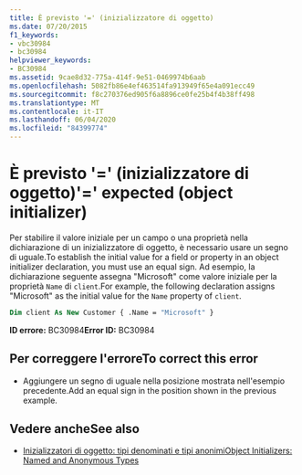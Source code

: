 ```yaml
---
title: È previsto '=' (inizializzatore di oggetto)
ms.date: 07/20/2015
f1_keywords:
- vbc30984
- bc30984
helpviewer_keywords:
- BC30984
ms.assetid: 9cae8d32-775a-414f-9e51-0469974b6aab
ms.openlocfilehash: 5082fb86e4ef463514fa913949f65e4a091ecc49
ms.sourcegitcommit: f8c270376ed905f6a8896ce0fe25b4f4b38ff498
ms.translationtype: MT
ms.contentlocale: it-IT
ms.lasthandoff: 06/04/2020
ms.locfileid: "84399774"
---
```

# <a name="-expected-object-initializer"></a><span data-ttu-id="959a3-102">È previsto '=' (inizializzatore di oggetto)</span><span class="sxs-lookup"><span data-stu-id="959a3-102">'=' expected (object initializer)</span></span>
<span data-ttu-id="959a3-103">Per stabilire il valore iniziale per un campo o una proprietà nella dichiarazione di un inizializzatore di oggetto, è necessario usare un segno di uguale.</span><span class="sxs-lookup"><span data-stu-id="959a3-103">To establish the initial value for a field or property in an object initializer declaration, you must use an equal sign.</span></span> <span data-ttu-id="959a3-104">Ad esempio, la dichiarazione seguente assegna "Microsoft" come valore iniziale per la proprietà `Name` di `client`.</span><span class="sxs-lookup"><span data-stu-id="959a3-104">For example, the following declaration assigns "Microsoft" as the initial value for the `Name` property of `client`.</span></span>  
  
```vb  
Dim client As New Customer { .Name = "Microsoft" }  
```  
  
 <span data-ttu-id="959a3-105">**ID errore:** BC30984</span><span class="sxs-lookup"><span data-stu-id="959a3-105">**Error ID:** BC30984</span></span>  
  
## <a name="to-correct-this-error"></a><span data-ttu-id="959a3-106">Per correggere l'errore</span><span class="sxs-lookup"><span data-stu-id="959a3-106">To correct this error</span></span>  
  
- <span data-ttu-id="959a3-107">Aggiungere un segno di uguale nella posizione mostrata nell'esempio precedente.</span><span class="sxs-lookup"><span data-stu-id="959a3-107">Add an equal sign in the position shown in the previous example.</span></span>  
  
## <a name="see-also"></a><span data-ttu-id="959a3-108">Vedere anche</span><span class="sxs-lookup"><span data-stu-id="959a3-108">See also</span></span>

- [<span data-ttu-id="959a3-109">Inizializzatori di oggetto: tipi denominati e tipi anonimi</span><span class="sxs-lookup"><span data-stu-id="959a3-109">Object Initializers: Named and Anonymous Types</span></span>](../programming-guide/language-features/objects-and-classes/object-initializers-named-and-anonymous-types.md)
